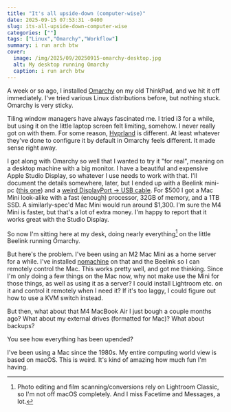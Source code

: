 ```yaml
---
title: "It's all upside-down (computer-wise)"
date: 2025-09-15 07:53:31 -0400
slug: its-all-upside-down-computer-wise
categories: [""]
tags: ["Linux","Omarchy","Workflow"]
summary: i run arch btw
cover: 
  image: /img/2025/09/20250915-omarchy-desktop.jpg
  alt: My desktop running Omarchy
  caption: i run arch btw
---
```


A week or so ago, I installed [Omarchy](https://omarchy.org) on my old ThinkPad, and we hit it off immediately. I've tried various Linux distributions before, but nothing stuck. Omarchy is very sticky.

Tiling window managers have always fascinated me. I tried i3 for a while, but using it on the little laptop screen felt limiting, somehow. I never really got on with them. For some reason, [Hyprland](https://hypr.land/) is different. At least whatever they've done to configure it by default in Omarchy feels different. It made sense right away. 

I got along with Omarchy so well that I wanted to try it "for real", meaning on a desktop machine with a big monitor. I have a beautiful and expensive Apple Studio Display, so whatever I use needs to work with that. I'll document the details somewhere, later, but I ended up with a Beelink mini-pc ([this one](https://www.amazon.com/dp/B0DKNMV258)) and a [weird DisplayPort -> USB cable](https://www.amazon.com/dp/B0BNX7MS6N). For $500 I got a Mac Mini look-alike with a fast (enough) processor, 32GB of memory, and a 1TB SSD. A similarly-spec'd Mac Mini would run around $1,300. I'm sure the M4 Mini is faster, but that's a lot of extra money. I'm happy to report that it works great with the Studio Display.

So now I'm sitting here at my desk, doing nearly everything[^1] on the little Beelink running Omarchy.

But here's the problem. I've been using an M2 Mac Mini as a home server for a while. I've installed [nomachine](https://nomachine.com) on that and the Beelink so I can remotely control the Mac. This works pretty well, and got me thinking. Since I'm only doing a few things on the Mac now, why not make use the Mini for those things, as well as using it as a server? I could install Lightroom etc. on it and control it remotely when I need it? If it's too laggy, I could figure out how to use a KVM switch instead.

But then, what about that M4 MacBook Air I just bough a couple months ago? What about my external drives (formatted for Mac)? What about backups?

You see how everything has been upended?

I've been using a Mac since the 1980s. My entire computing world view is based on macOS. This is weird. It's kind of amazing how much fun I'm having.





[^1]: Photo editing and film scanning/conversions rely on Lightroom Classic, so I'm not off macOS completely. And I miss Facetime and Messages, a lot.

